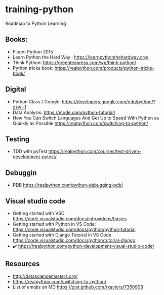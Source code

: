 training-python
=============
Roadmap to Python Learning


## Books: 
* Fluent Python 2015
* Learn Python the Hard Way : https://learnpythonthehardway.org/
* Think Python: https://greenteapress.com/wp/think-python/
* Python tricks book: https://realpython.com/products/python-tricks-book/

## Digital
* Python Class / Google: https://developers.google.com/edu/python/?csw=1
* Data Analysis: https://mode.com/python-tutorial/ 
* How You Can Switch Languages And Get Up to Speed With Python as Quickly as Possible https://realpython.com/switching-to-python/

## Testing
* TDD with pyTest https://realpython.com/courses/test-driven-development-pytest/

## Debuggin
* PDB https://realpython.com/python-debugging-pdb/ 

## Visual studio code
* Getting started with VSC: https://code.visualstudio.com/docs/introvideos/basics
* Getting started with Python in VS Code: https://code.visualstudio.com/docs/python/python-tutorial
* Getting started with Django Tutorial in VS Code https://code.visualstudio.com/docs/python/tutorial-django
* :heavy_check_mark: https://realpython.com/python-development-visual-studio-code/ 


## Resources
* http://datasciencemasters.org/
* https://realpython.com/switching-to-python/ 
* List of emojis on MD https://gist.github.com/rxaviers/7360908